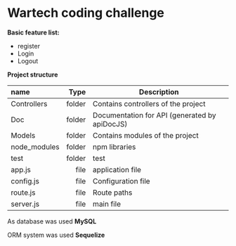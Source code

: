# Wartech coding challenge

**Basic feature list:**

 * register
 * Login
 * Logout

**Project structure**

| name     		| Type 		| Description   |
| :------- 		| ----: 	| --- 		|
| Controllers 	| folder 	|  Contains controllers of the project    		|
| Doc   		| folder    |  Documentation for API (generated by apiDocJS)  		|
| Models     	| folder    |  Contains modules of the project 			|
| node_modules  | folder    |  npm libraries		|
| test     		| folder    |  test  		|
| app.js     	| file   	|  application file  		|
| config.js     | file    	|  Configuration file			|
| route.js     	| file   	|  Route paths			|
| server.js     | file   	|  main file			|


As database was used **MySQL**

ORM system was used **Sequelize**